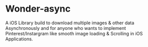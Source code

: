 # Wonder-async
A iOS Library build to download multiple images &amp; other data Asynchronously and for anyone who wants to implement Pinterest/Instargram like smooth image loading &amp; Scrolling in iOS Applications.
